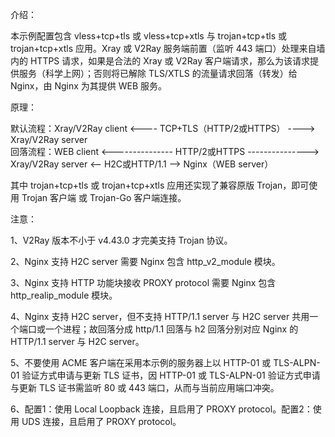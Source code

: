 介绍：

本示例配置包含 vless+tcp+tls 或 vless+tcp+xtls 与 trojan+tcp+tls 或 trojan+tcp+xtls 应用。Xray 或 V2Ray 服务端前置（监听 443 端口）处理来自墙内的 HTTPS 请求，如果是合法的 Xray 或 V2Ray 客户端请求，那么为该请求提供服务（科学上网）；否则将已解除 TLS/XTLS 的流量请求回落（转发）给 Nginx，由 Nginx 为其提供 WEB 服务。

原理：

默认流程：Xray/V2Ray client <---- TCP+TLS（HTTP/2或HTTPS） ----> Xray/V2Ray server  
回落流程：WEB client <--------------- HTTP/2或HTTPS ---------------> Xray/V2Ray server <-- H2C或HTTP/1.1 --> Nginx（WEB server）

其中 trojan+tcp+tls 或 trojan+tcp+xtls 应用还实现了兼容原版 Trojan，即可使用 Trojan 客户端 或 Trojan-Go 客户端连接。

注意：

1、V2Ray 版本不小于 v4.43.0 才完美支持 Trojan 协议。

2、Nginx 支持 H2C server 需要 Nginx 包含 http_v2_module 模块。

3、Nginx 支持 HTTP 功能块接收 PROXY protocol 需要 Nginx 包含 http_realip_module 模块。

4、Nginx 支持 H2C server，但不支持 HTTP/1.1 server 与 H2C server 共用一个端口或一个进程；故回落分成 http/1.1 回落与 h2 回落分别对应 Nginx 的 HTTP/1.1 server 与 H2C server。

5、不要使用 ACME 客户端在采用本示例的服务器上以 HTTP-01 或 TLS-ALPN-01 验证方式申请与更新 TLS 证书，因 HTTP-01 或 TLS-ALPN-01 验证方式申请与更新 TLS 证书需监听 80 或 443 端口，从而与当前应用端口冲突。

6、配置1：使用 Local Loopback 连接，且启用了 PROXY protocol。配置2：使用 UDS 连接，且启用了 PROXY protocol。
